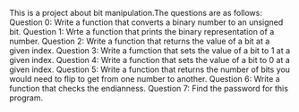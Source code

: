 This is a project about bit manipulation.The questions are as follows:
Question 0:
Write a function that converts a binary number to an unsigned bit.
Question 1:
Wrte a function that prints the binary representation of a number.
Question 2:
Write a function that returns the value of a bit at a given index.
Question 3:
Write a fumction that sets the value of a bit to 1 at a given index.
Question 4:
Write a function that sets the value of a bit to 0 at a given index.
Question 5:
Write a function that returns the number of bits you would need to flip to get from one number to another.
Question 6:
Write a function that checks the endianness.
Question 7:
Find the password for this program.
